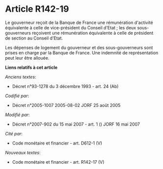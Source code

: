 # Article R142-19

Le gouverneur reçoit de la Banque de France une rémunération d'activité équivalente à celle de vice-président du Conseil
d'Etat ; les deux sous-gouverneurs reçoivent une rémunération équivalente à celle de président de section au Conseil d'Etat.

Les dépenses de logement du gouverneur et des sous-gouverneurs sont prises en charge par la Banque de France. Une indemnité
de représentation peut leur être allouée.

**Liens relatifs à cet article**

_Anciens textes_:

  - Décret n°93-1278 du 3 décembre 1993 - art. 24 (Ab)

_Codifié par_:

  - Décret n°2005-1007 2005-08-02 JORF 25 août 2005

_Modifié par_:

  - Décret n°2007-902 du 15 mai 2007 - art. 1 () JORF 16 mai 2007

_Cité par_:

  - Code monétaire et financier - art. D612-1 (V)

_Nouveaux textes_:

  - Code monétaire et financier - art. R142-17 (V)
